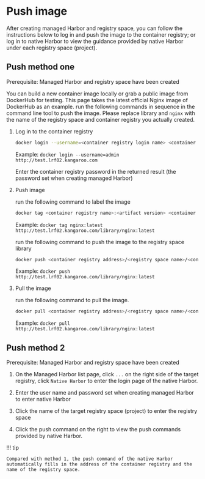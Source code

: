 # Push image

After creating managed Harbor and registry space, you can follow the instructions below to log in and push the image to the container registry; or log in to native Harbor to view the guidance provided by native Harbor under each registry space (project).

## Push method one

Prerequisite: Managed Harbor and registry space have been created

You can build a new container image locally or grab a public image from DockerHub for testing. This page takes the latest official Nginx image of DockerHub as an example. run the following commands in sequence in the command line tool to push the image. Please replace library and `nginx` with the name of the registry space and container registry you actually created.

1. Log in to the container registry

    ```bash
    docker login --username=<container registry login name> <container registry address>
    ```

    Example: `docker login --username=admin http://test.lrf02.kangaroo.com`

    Enter the container registry password in the returned result (the password set when creating managed Harbor)

1. Push image

    run the following command to label the image

    ```bash
    docker tag <container registry name>:<artifact version> <container registry address>/<registry space name>/<container registry name>:<artifact version>
    ```

    Example: `docker tag nginx:latest http://test.lrf02.kangaroo.com/library/nginx:latest`

    run the following command to push the image to the registry space library

    ```bash
    docker push <container registry address>/<registry space name>/<container registry name>:<artifact version>
    ```

    Example: `docker push http://test.lrf02.kangaroo.com/library/nginx:latest`

1. Pull the image

    run the following command to pull the image.

    ```bash
    docker pull <container registry address>/<registry space name>/<container registry name>:<artifact version>
    ```

    Example: `docker pull http://test.lrf02.kangaroo.com/library/nginx:latest`

## Push method 2

Prerequisite: Managed Harbor and registry space have been created

1. On the Managed Harbor list page, click `...` on the right side of the target registry, click `Native Harbor` to enter the login page of the native Harbor.

    

1. Enter the user name and password set when creating managed Harbor to enter native Harbor

    

1. Click the name of the target registry space (project) to enter the registry space

    

1. Click the push command on the right to view the push commands provided by native Harbor.

    

!!! tip

    Compared with method 1, the push command of the native Harbor automatically fills in the address of the container registry and the name of the registry space.
